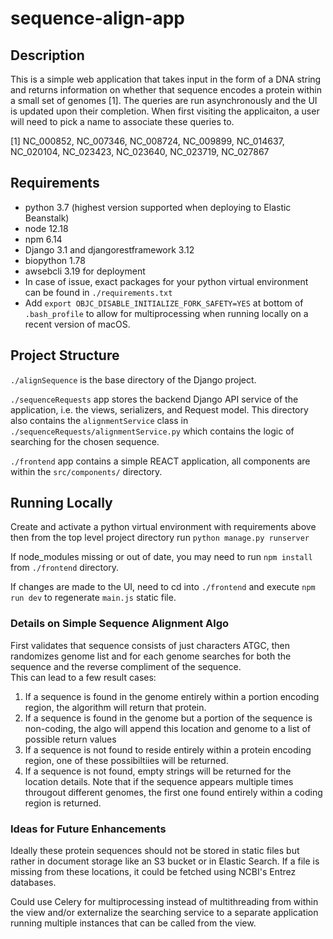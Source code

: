 # sequence-align-app

## Description
This is a simple web application that takes input in the form of a DNA string and returns information on whether that sequence encodes a protein within a small set of genomes [1]. The queries are run asynchronously and the UI is updated upon their completion.
When first visiting the applicaiton, a user will need to pick a name to associate these queries to. 

[1] NC_000852, NC_007346, NC_008724, NC_009899, NC_014637, NC_020104, NC_023423, NC_023640, NC_023719, NC_027867

## Requirements
* python 3.7 (highest version supported when deploying to Elastic Beanstalk)
* node 12.18
* npm 6.14
* Django 3.1 and djangorestframework 3.12
* biopython 1.78
* awsebcli 3.19 for deployment
* In case of issue, exact packages for your python virtual environment can be found in `./requirements.txt`
* Add `export OBJC_DISABLE_INITIALIZE_FORK_SAFETY=YES` at bottom of `.bash_profile` to allow for multiprocessing when running locally on a recent version of macOS. 

## Project Structure
`./alignSequence` is the base directory of the Django project.

`./sequenceRequests` app stores the backend Django API service of the application, i.e. the views, serializers, and Request model.
This directory also contains the `alignmentService` class in `./sequenceRequests/alignmentService.py` which contains the logic of searching for the chosen sequence.

`./frontend` app contains a simple REACT application, all components are within the `src/components/` directory.

## Running Locally
Create and activate a python virtual environment with requirements above then from the top level project directory run `python manage.py runserver`

If node_modules missing or out of date, you may need to run `npm install` from `./frontend` directory.

If changes are made to the UI, need to cd into `./frontend` and execute `npm run dev` to regenerate `main.js` static file.

### Details on Simple Sequence Alignment Algo
First validates that sequence consists of just characters ATGC, then randomizes genome list and for each genome searches for both the sequence and the reverse compliment of the sequence.  
This can lead to a few result cases:
1. If a sequence is found in the genome entirely within a portion encoding region, the algorithm will return that protein.
2. If a sequence is found in the genome but a portion of the sequence is non-coding, the algo will append this location and genome to a list of possible return values
3. If a sequence is not found to reside entirely within a protein encoding region, one of these possibiltiies will be returned.  
4. If a sequence is not found, empty strings will be returned for the location details.
Note that if the sequence appears multiple times througout different genomes, the first one found entirely within a coding region is returned.

### Ideas for Future Enhancements
Ideally these protein sequences should not be stored in static files but rather in document storage like an S3 bucket or in Elastic Search. If a file is missing from these locations, it could be fetched using NCBI's Entrez databases.  

Could use Celery for multiprocessing instead of multithreading from within the view and/or externalize the searching service to a separate application running multiple instances that can be called from the view.

